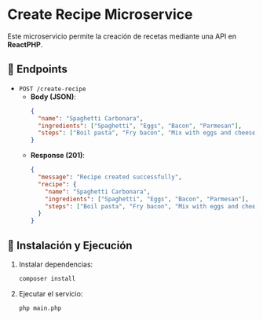 # Create Recipe Microservice
Este microservicio permite la creación de recetas mediante una API en **ReactPHP**.

## 📌 Endpoints
- `POST /create-recipe`
  - **Body (JSON)**:
    ```json
    {
      "name": "Spaghetti Carbonara",
      "ingredients": ["Spaghetti", "Eggs", "Bacon", "Parmesan"],
      "steps": ["Boil pasta", "Fry bacon", "Mix with eggs and cheese"]
    }
    ```
  - **Response (201)**:
    ```json
    {
      "message": "Recipe created successfully",
      "recipe": {
        "name": "Spaghetti Carbonara",
        "ingredients": ["Spaghetti", "Eggs", "Bacon", "Parmesan"],
        "steps": ["Boil pasta", "Fry bacon", "Mix with eggs and cheese"]
      }
    }
    ```

## 🚀 Instalación y Ejecución
1. Instalar dependencias:
   ```sh
   composer install
2. Ejecutar el servicio:
    ```sh
    php main.php